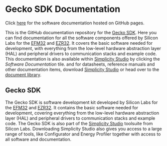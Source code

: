 Gecko SDK Documentation
=======================

Click [here](http://siliconlabs.github.io/Gecko_SDK_Doc/) for the software documentation hosted on GitHub pages.

This is the GitHub documentation repository for the [Gecko SDK](https://github.com/SiliconLabs/Gecko_SDK). Here you can find documentation for all the software components offered by Silicon Labs for the [EFM32](http://www.silabs.com/products/mcu/32-bit/Pages/32-bit-microcontrollers.aspx) and [EZR32](http://www.silabs.com/products/wireless/proprietary/Pages/proprietary-wireless-protocols.aspx).  It covers the basic software needed for development, with everything from the low-level hardware abstraction layer (HAL) and peripheral drivers to communication stacks and example code.  
This documentation is also available within [Simplicity Studio](http://www.silabs.com/simplicity) by clicking the *Software Documentation* tile. and for datasheets, reference manuals and other documentation items, download [Simplicity Studio](http://www.silabs.com/simplicity) or head over to the [document library](http://www.silabs.com/support/pages/document-library.aspx?p=MCUs--32-bit).


Gecko SDK
---------

The Gecko SDK is software development kit developed by Silicon Labs for the [EFM32](http://www.silabs.com/products/mcu/32-bit/Pages/32-bit-microcontrollers.aspx) and [EZR32](http://www.silabs.com/products/wireless/proprietary/Pages/proprietary-wireless-protocols.aspx). It contains the basic software needed for development, covering everything from the low-level hardware abstraction layer (HAL) and peripheral drivers to communication stacks and example code.
The Gecko SDK is also part of the [Simplicity Studio](http://www.silabs.com/simplicity) toolsuite from Silicon Labs. Downloading Simplicity Studio also gives you access to a large range of tools, like Configurator and Energy Profiler together with access to all software and documentation.